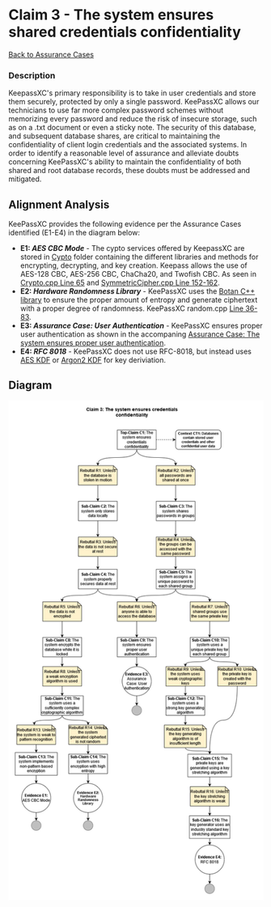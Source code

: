 # Claim 3 - The system ensures shared credentials confidentiality

[Back to Assurance Cases](https://github.com/JCKelley-CYBR/CYBR-8420-SoftwareAssurance/blob/main/AssuranceCases.md)

### Description
KeepassXC's primary responsibility is to take in user credentials and store them securely, protected by only a single password. KeePassXC allows our technicians to use far more complex password schemes without memorizing every password and reduce the risk of insecure storage, such as on a .txt document or even a sticky note. The security of this database, and subsequent database shares, are critical to maintaining the confidentiality of client login credentials and the associated systems. In order to identify a reasonable level of assurance and alleviate doubts concerning KeePassXC's ability to maintain the confidentiality of both shared and root database records, these doubts must be addressed and mitigated.

## Alignment Analysis
KeePassXC provides the following evidence per the Assurance Cases identified (E1-E4) in the diagram below:
* **E1: *AES CBC Mode*** - The cypto services offered by KeepassXC are stored in [Cypto](https://github.com/keepassxreboot/keepassxc/tree/develop/src/crypto) folder containing the different libraries and methods for encrypting, decrypting, and key creation. Keepass allows the use of AES-128 CBC, AES-256 CBC, ChaCha20, and Twofish CBC. As seen in [Crypto.cpp Line 65](https://github.com/keepassxreboot/keepassxc/blob/f56fcdd79b3e064c31fadd6be9acc5749f9aed1e/src/crypto/Crypto.cpp#L65) and [SymmetricCipher.cpp Line 152-162](https://github.com/keepassxreboot/keepassxc/blob/f56fcdd79b3e064c31fadd6be9acc5749f9aed1e/src/crypto/SymmetricCipher.cpp#L152). 
* **E2: *Hardware Randomness Library*** - KeePassXC uses the [Botan C++ library](https://botan.randombit.net/) to ensure the proper amount of entropy and generate ciphertext with a proper degree of randomness. KeePassXC random.cpp [Line 36-83](https://github.com/keepassxreboot/keepassxc/blob/f56fcdd79b3e064c31fadd6be9acc5749f9aed1e/src/crypto/Random.cpp#L36).
* **E3: *Assurance Case: User Authentication*** - KeePassXC ensures proper user authentication as shown in the accompaning [Assurance Case: The system ensures proper user authentication](https://github.com/JCKelley-CYBR/CYBR-8420-SoftwareAssurance/edit/Adding-Claims-Remaining/AssuranceCases/User_Auth).
* **E4: *RFC 8018*** - KeePassXC does not use RFC-8018, but instead uses [AES KDF](https://github.com/keepassxreboot/keepassxc/blob/develop/src/crypto/kdf/AesKdf.cpp) or [Argon2 KDF](https://github.com/keepassxreboot/keepassxc/blob/develop/src/crypto/kdf/Argon2Kdf.cpp) for key deriviation. 

## Diagram
![](CredentialConfidentiality.png)
